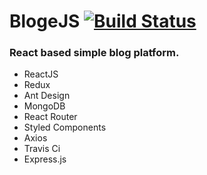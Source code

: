 # BlogeJS [![Build Status](https://travis-ci.org/KamilDwo/BlogeJS.svg?branch=master)](https://travis-ci.org/KamilDwo/BlogeJS)

### React based simple blog platform.

* ReactJS
* Redux
* Ant Design
* MongoDB
* React Router
* Styled Components
* Axios
* Travis Ci
* Express.js
